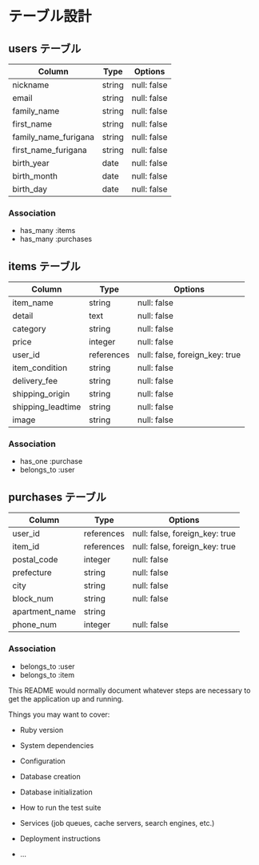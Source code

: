 # テーブル設計

## users テーブル

| Column               | Type   | Options     |
| -------------------- | ------ | ----------- |
| nickname             | string | null: false |
| email                | string | null: false |
| family_name          | string | null: false |
| first_name           | string | null: false |
| family_name_furigana | string | null: false |
| first_name_furigana  | string | null: false |
| birth_year           | date   | null: false |
| birth_month          | date   | null: false |
| birth_day            | date   | null: false |

### Association

- has_many :items
- has_many :purchases



## items テーブル

| Column                  | Type       | Options                        |
| ----------------------- | ---------- | ------------------------------ |
| item_name               | string     | null: false                    |
| detail                  | text       | null: false                    |
| category                | string     | null: false                    |
| price                   | integer    | null: false                    |
| user_id                 | references | null: false, foreign_key: true |
| item_condition          | string     | null: false                    |
| delivery_fee            | string     | null: false                    |
| shipping_origin         | string     | null: false                    |
| shipping_leadtime       | string     | null: false                    |
| image                   | string     | null: false                    |

### Association

- has_one :purchase
- belongs_to :user



## purchases テーブル

| Column                   | Type       | Options                        |
| ------------------------ | ---------- | ------------------------------ |
| user_id                  | references | null: false, foreign_key: true |
| item_id                  | references | null: false, foreign_key: true |
| postal_code              | integer    | null: false                    |
| prefecture               | string     | null: false                    |
| city                     | string     | null: false                    |
| block_num                | string     | null: false                    |
| apartment_name           | string     |                                |
| phone_num                | integer    | null: false                    |

### Association

- belongs_to :user
- belongs_to :item


This README would normally document whatever steps are necessary to get the
application up and running.

Things you may want to cover:

* Ruby version

* System dependencies

* Configuration

* Database creation

* Database initialization

* How to run the test suite

* Services (job queues, cache servers, search engines, etc.)

* Deployment instructions

* ...
